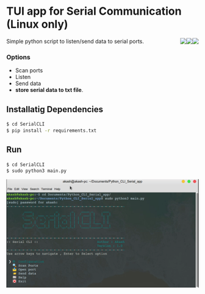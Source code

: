 # TUI app for Serial Communication (Linux only)


<a href="https://github.com/Akash97p/Python_CLI_Serial_app">
<img align="right" src="https://img.shields.io/badge/Version-1.0-informational?style=flat&color=green" >
</a>

<a href="https://github.com/Akash97p/Python_CLI_Serial_app">
<img align="right" src="https://img.shields.io/badge/Python-3.7-informational?style=flat&logo=python&logoColor=white&color=yellow">
</a>

<a href="https://github.com/Akash97p/Python_CLI_Serial_app">
<img align="right" src="https://img.shields.io/badge/Platform-linux-informational?style=flat&logo=linux&logoColor=white&color=yellow">
</a>

Simple python script to listen/send data to serial ports.

### **Options**
* Scan ports  
* Listen
* Send data
* **store serial data to txt file**.

## Installatig Dependencies

```sh
$ cd SerialCLI
$ pip install -r requirements.txt
```

## Run

```sh
$ cd SerialCLI
$ sudo python3 main.py
```

<a href="https://github.com/Akash97p/Python_CLI_Serial_app">
<img src="/images/app.png">
</a>
